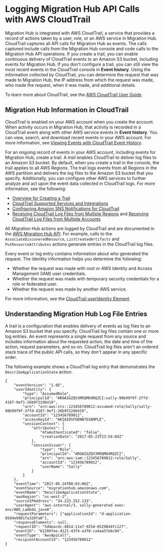 # Logging Migration Hub API Calls with AWS CloudTrail<a name="logging-using-cloudtrail"></a>

Migration Hub is integrated with AWS CloudTrail, a service that provides a record of actions taken by a user, role, or an AWS service in Migration Hub\. CloudTrail captures all API calls for Migration Hub as events\. The calls captured include calls from the Migration Hub console and code calls to the Migration Hub API operations\. If you create a trail, you can enable continuous delivery of CloudTrail events to an Amazon S3 bucket, including events for Migration Hub\. If you don't configure a trail, you can still view the most recent events in the CloudTrail console in **Event history**\. Using the information collected by CloudTrail, you can determine the request that was made to Migration Hub, the IP address from which the request was made, who made the request, when it was made, and additional details\. 

To learn more about CloudTrail, see the [AWS CloudTrail User Guide](https://docs.aws.amazon.com/awscloudtrail/latest/userguide/)\.

## Migration Hub Information in CloudTrail<a name="service-name-info-in-cloudtrail"></a>

CloudTrail is enabled on your AWS account when you create the account\. When activity occurs in Migration Hub, that activity is recorded in a CloudTrail event along with other AWS service events in **Event history**\. You can view, search, and download recent events in your AWS account\. For more information, see [Viewing Events with CloudTrail Event History](https://docs.aws.amazon.com/awscloudtrail/latest/userguide/view-cloudtrail-events.html)\. 

For an ongoing record of events in your AWS account, including events for Migration Hub, create a trail\. A *trail* enables CloudTrail to deliver log files to an Amazon S3 bucket\. By default, when you create a trail in the console, the trail applies to all AWS Regions\. The trail logs events from all Regions in the AWS partition and delivers the log files to the Amazon S3 bucket that you specify\. Additionally, you can configure other AWS services to further analyze and act upon the event data collected in CloudTrail logs\. For more information, see the following: 
+ [Overview for Creating a Trail](https://docs.aws.amazon.com/awscloudtrail/latest/userguide/cloudtrail-create-and-update-a-trail.html)
+ [CloudTrail Supported Services and Integrations](https://docs.aws.amazon.com/awscloudtrail/latest/userguide/cloudtrail-aws-service-specific-topics.html#cloudtrail-aws-service-specific-topics-integrations)
+ [Configuring Amazon SNS Notifications for CloudTrail](https://docs.aws.amazon.com/awscloudtrail/latest/userguide/getting_notifications_top_level.html)
+ [Receiving CloudTrail Log Files from Multiple Regions](https://docs.aws.amazon.com/awscloudtrail/latest/userguide/receive-cloudtrail-log-files-from-multiple-regions.html) and [Receiving CloudTrail Log Files from Multiple Accounts](https://docs.aws.amazon.com/awscloudtrail/latest/userguide/cloudtrail-receive-logs-from-multiple-accounts.html)

All Migration Hub actions are logged by CloudTrail and are documented in the [AWS Migration Hub API](api-reference.md)\. For example, calls to the `AssociateDiscoveredResource`, `ListCreatedArtifacts` and `PutResourceAttributes` actions generate entries in the CloudTrail log files\.

Every event or log entry contains information about who generated the request\. The identity information helps you determine the following: 
+ Whether the request was made with root or AWS Identity and Access Management \(IAM\) user credentials\.
+ Whether the request was made with temporary security credentials for a role or federated user\.
+ Whether the request was made by another AWS service\.

For more information, see the [CloudTrail userIdentity Element](https://docs.aws.amazon.com/awscloudtrail/latest/userguide/cloudtrail-event-reference-user-identity.html)\.

## Understanding Migration Hub Log File Entries<a name="understanding-service-name-entries"></a>

A trail is a configuration that enables delivery of events as log files to an Amazon S3 bucket that you specify\. CloudTrail log files contain one or more log entries\. An event represents a single request from any source and includes information about the requested action, the date and time of the action, request parameters, and so on\. CloudTrail log files aren't an ordered stack trace of the public API calls, so they don't appear in any specific order\. 

The following example shows a CloudTrail log entry that demonstrates the `DescribeApplicationState` action\.

```
{
    "eventVersion": "1.05",
    "userIdentity": {
        "type": "AssumedRole",
        "principalId": "AROAIGZQV3RRQMO4RQZCI:sally-90b99f9f-2ffd-4187-9ef1-26b9f22d6419",
        "arn": "arn:aws:sts::123456789012:assumed-role/Sally/sally-90b99f9f-2ffd-4187-9ef1-26b9f22d6419",
        "accountId": "123456789012",
        "accessKeyId": "AKIAIOSFODNN7EXAMPLE",
        "sessionContext": {
            "attributes": {
                "mfaAuthenticated": "false",
                "creationDate": "2017-05-23T23:54:04Z"
            },
            "sessionIssuer": {
                "type": "Role",
                "principalId": "AROAIGZQV3RRQMO4RQZCI",
                "arn": "arn:aws:iam::123456789012:role/Sally",
                "accountId": "123456789012",
                "userName": "Sally"
            }
        }
    },
    "eventTime": "2017-05-24T00:03:06Z",
    "eventSource": "migrationhub.amazonaws.com",
    "eventName": "DescribeApplicationState",
    "awsRegion": "us-west-2",
    "sourceIPAddress": "34.223.252.133",
    "userAgent": "aws-internal/3, sally-generated exec-env/AWS_Lambda_java8",
    "requestParameters": {"applicationId": "d-application-05d4e9901fa320fa0"},
    "responseElements": null,
    "requestID": "5d4eacdc-4014-11e7-925d-65290d4fc127",
    "eventID": "b12097ee-d121-43f4-a3f8-ca4aa57e6c94",
    "eventType": "AwsApiCall",
    "recipientAccountId": "123456789012"
}
```